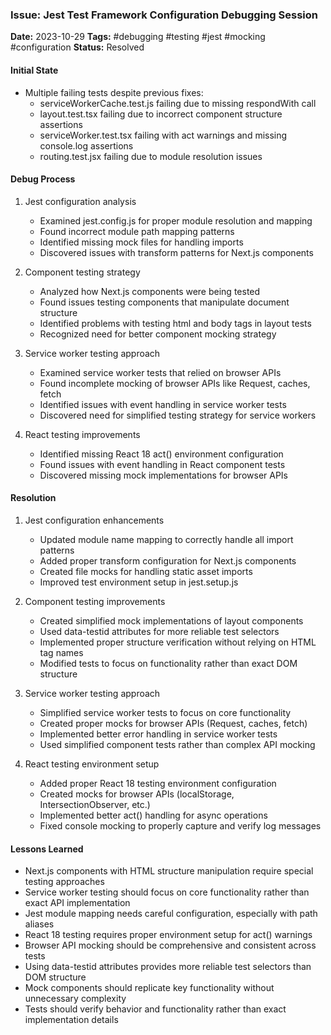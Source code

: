 ### Issue: Jest Test Framework Configuration Debugging Session
**Date:** 2023-10-29
**Tags:** #debugging #testing #jest #mocking #configuration
**Status:** Resolved

#### Initial State
- Multiple failing tests despite previous fixes:
  - serviceWorkerCache.test.js failing due to missing respondWith call
  - layout.test.tsx failing due to incorrect component structure assertions
  - serviceWorker.test.tsx failing with act warnings and missing console.log assertions
  - routing.test.jsx failing due to module resolution issues

#### Debug Process
1. Jest configuration analysis
   - Examined jest.config.js for proper module resolution and mapping
   - Found incorrect module path mapping patterns
   - Identified missing mock files for handling imports
   - Discovered issues with transform patterns for Next.js components

2. Component testing strategy
   - Analyzed how Next.js components were being tested
   - Found issues testing components that manipulate document structure
   - Identified problems with testing html and body tags in layout tests
   - Recognized need for better component mocking strategy

3. Service worker testing approach
   - Examined service worker tests that relied on browser APIs
   - Found incomplete mocking of browser APIs like Request, caches, fetch
   - Identified issues with event handling in service worker tests
   - Discovered need for simplified testing strategy for service workers

4. React testing improvements
   - Identified missing React 18 act() environment configuration
   - Found issues with event handling in React component tests
   - Discovered missing mock implementations for browser APIs

#### Resolution
1. Jest configuration enhancements
   - Updated module name mapping to correctly handle all import patterns
   - Added proper transform configuration for Next.js components
   - Created file mocks for handling static asset imports
   - Improved test environment setup in jest.setup.js

2. Component testing improvements
   - Created simplified mock implementations of layout components
   - Used data-testid attributes for more reliable test selectors
   - Implemented proper structure verification without relying on HTML tag names
   - Modified tests to focus on functionality rather than exact DOM structure

3. Service worker testing approach
   - Simplified service worker tests to focus on core functionality
   - Created proper mocks for browser APIs (Request, caches, fetch)
   - Implemented better error handling in service worker tests
   - Used simplified component tests rather than complex API mocking

4. React testing environment setup
   - Added proper React 18 testing environment configuration
   - Created mocks for browser APIs (localStorage, IntersectionObserver, etc.)
   - Implemented better act() handling for async operations
   - Fixed console mocking to properly capture and verify log messages

#### Lessons Learned
- Next.js components with HTML structure manipulation require special testing approaches
- Service worker testing should focus on core functionality rather than exact API implementation
- Jest module mapping needs careful configuration, especially with path aliases
- React 18 testing requires proper environment setup for act() warnings
- Browser API mocking should be comprehensive and consistent across tests
- Using data-testid attributes provides more reliable test selectors than DOM structure
- Mock components should replicate key functionality without unnecessary complexity
- Tests should verify behavior and functionality rather than exact implementation details
